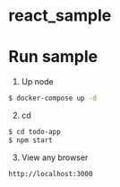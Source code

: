 # react_sample

# Run sample
1. Up node
```bash
$ docker-compose up -d
```

2. cd
``` bash
$ cd todo-app
$ npm start
```

3. View any browser
```bash
http://localhost:3000
```
